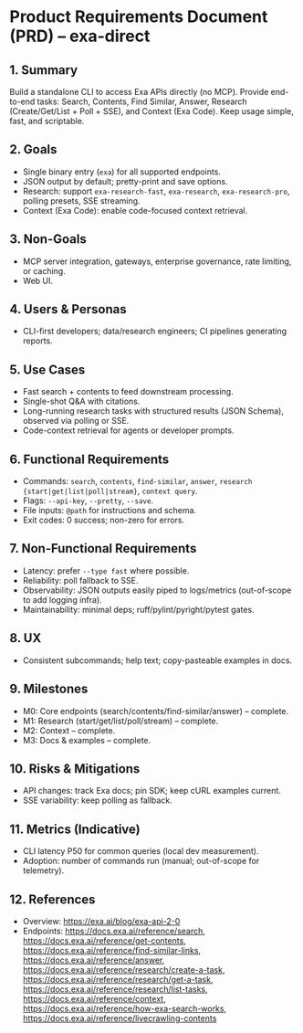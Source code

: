 # Product Requirements Document (PRD) – exa-direct

## 1. Summary
Build a standalone CLI to access Exa APIs directly (no MCP). Provide end-to-end tasks: Search, Contents, Find Similar, Answer, Research (Create/Get/List + Poll + SSE), and Context (Exa Code). Keep usage simple, fast, and scriptable.

## 2. Goals
- Single binary entry (`exa`) for all supported endpoints.
- JSON output by default; pretty-print and save options.
- Research: support `exa-research-fast`, `exa-research`, `exa-research-pro`, polling presets, SSE streaming.
- Context (Exa Code): enable code-focused context retrieval.

## 3. Non-Goals
- MCP server integration, gateways, enterprise governance, rate limiting, or caching.
- Web UI.

## 4. Users & Personas
- CLI-first developers; data/research engineers; CI pipelines generating reports.

## 5. Use Cases
- Fast search + contents to feed downstream processing.
- Single-shot Q&A with citations.
- Long-running research tasks with structured results (JSON Schema), observed via polling or SSE.
- Code-context retrieval for agents or developer prompts.

## 6. Functional Requirements
- Commands: `search`, `contents`, `find-similar`, `answer`, `research {start|get|list|poll|stream}`, `context query`.
- Flags: `--api-key`, `--pretty`, `--save`.
- File inputs: `@path` for instructions and schema.
- Exit codes: 0 success; non-zero for errors.

## 7. Non-Functional Requirements
- Latency: prefer `--type fast` where possible.
- Reliability: poll fallback to SSE.
- Observability: JSON outputs easily piped to logs/metrics (out-of-scope to add logging infra).
- Maintainability: minimal deps; ruff/pylint/pyright/pytest gates.

## 8. UX
- Consistent subcommands; help text; copy-pasteable examples in docs.

## 9. Milestones
- M0: Core endpoints (search/contents/find-similar/answer) – complete.
- M1: Research (start/get/list/poll/stream) – complete.
- M2: Context – complete.
- M3: Docs & examples – complete.

## 10. Risks & Mitigations
- API changes: track Exa docs; pin SDK; keep cURL examples current.
- SSE variability: keep polling as fallback.

## 11. Metrics (Indicative)
- CLI latency P50 for common queries (local dev measurement).
- Adoption: number of commands run (manual; out-of-scope for telemetry).

## 12. References
- Overview: https://exa.ai/blog/exa-api-2-0
- Endpoints: https://docs.exa.ai/reference/search, https://docs.exa.ai/reference/get-contents,
  https://docs.exa.ai/reference/find-similar-links, https://docs.exa.ai/reference/answer,
  https://docs.exa.ai/reference/research/create-a-task, https://docs.exa.ai/reference/research/get-a-task,
  https://docs.exa.ai/reference/research/list-tasks, https://docs.exa.ai/reference/context,
  https://docs.exa.ai/reference/how-exa-search-works, https://docs.exa.ai/reference/livecrawling-contents
